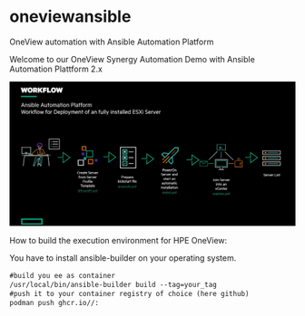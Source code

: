 # oneviewansible
OneView automation with Ansible Automation Platform

Welcome to our OneView Synergy Automation Demo with Ansible Automation Plattform 2.x

<p dir="auto"><a target="_blank" rel="noopener noreferrer" href="/images/AAP-Workflow.jpg"><img src="/images/AAP-Workflow.jpg" alt="Workflow" style="max-width: 100%;"></a></p>

How to build the execution environment for HPE OneView:

You have to install ansible-builder on your operating system.

<div class="snippet-clipboard-content notranslate position-relative overflow-auto" data-snippet-clipboard-copy-content="/usr/local/bin/ansible-builder build --tag=<your tag>"><pre class="notranslate"><code>#build you ee as container
/usr/local/bin/ansible-builder build --tag=your_tag 
#push it to your container registry of choice (here github)
podman push ghcr.io/<github-user>/<container>:<version>
</code></pre></div>


